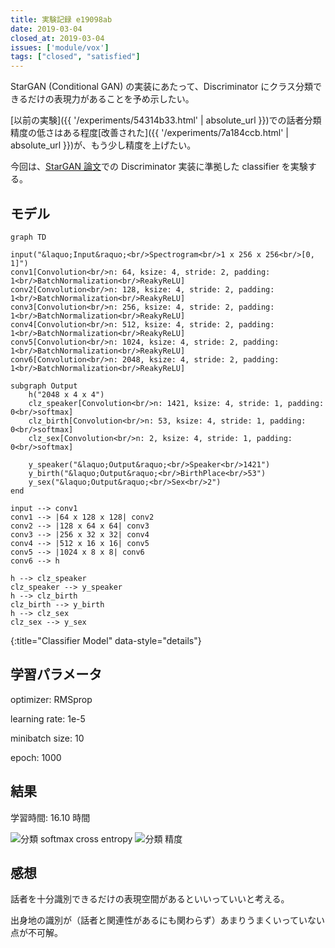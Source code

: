 ```yaml
---
title: 実験記録 e19098ab
date: 2019-03-04
closed_at: 2019-03-04
issues: ['module/vox']
tags: ["closed", "satisfied"]
---
```


StarGAN (Conditional GAN) の実装にあたって、Discriminator にクラス分類できるだけの表現力があることを予め示したい。

[以前の実験]({{ '/experiments/54314b33.html' | absolute_url }})での話者分類精度の低さはある程度[改善された]({{ '/experiments/7a184ccb.html' | absolute_url }})が、もう少し精度を上げたい。

今回は、[StarGAN 論文](http://arxiv.org/abs/1711.09020)での Discriminator 実装に準拠した classifier を実験する。

## モデル ##

```mermaid
graph TD

input("&laquo;Input&raquo;<br/>Spectrogram<br/>1 x 256 x 256<br/>[0, 1]")
conv1[Convolution<br/>n: 64, ksize: 4, stride: 2, padding: 1<br/>BatchNormalization<br/>ReakyReLU]
conv2[Convolution<br/>n: 128, ksize: 4, stride: 2, padding: 1<br/>BatchNormalization<br/>ReakyReLU]
conv3[Convolution<br/>n: 256, ksize: 4, stride: 2, padding: 1<br/>BatchNormalization<br/>ReakyReLU]
conv4[Convolution<br/>n: 512, ksize: 4, stride: 2, padding: 1<br/>BatchNormalization<br/>ReakyReLU]
conv5[Convolution<br/>n: 1024, ksize: 4, stride: 2, padding: 1<br/>BatchNormalization<br/>ReakyReLU]
conv6[Convolution<br/>n: 2048, ksize: 4, stride: 2, padding: 1<br/>BatchNormalization<br/>ReakyReLU]

subgraph Output
    h("2048 x 4 x 4")
    clz_speaker[Convolution<br/>n: 1421, ksize: 4, stride: 1, padding: 0<br/>softmax]
    clz_birth[Convolution<br/>n: 53, ksize: 4, stride: 1, padding: 0<br/>softmax]
    clz_sex[Convolution<br/>n: 2, ksize: 4, stride: 1, padding: 0<br/>softmax]

    y_speaker("&laquo;Output&raquo;<br/>Speaker<br/>1421")
    y_birth("&laquo;Output&raquo;<br/>BirthPlace<br/>53")
    y_sex("&laquo;Output&raquo;<br/>Sex<br/>2")
end

input --> conv1
conv1 --> |64 x 128 x 128| conv2
conv2 --> |128 x 64 x 64| conv3
conv3 --> |256 x 32 x 32| conv4
conv4 --> |512 x 16 x 16| conv5
conv5 --> |1024 x 8 x 8| conv6
conv6 --> h

h --> clz_speaker
clz_speaker --> y_speaker
h --> clz_birth
clz_birth --> y_birth
h --> clz_sex
clz_sex --> y_sex
```
{:title="Classifier Model" data-style="details"}

## 学習パラメータ ##

optimizer: RMSprop

learning rate: 1e-5

minibatch size: 10

epoch: 1000

## 結果 ##

学習時間: 16.10 時間

<img data-gdrive="1rbxSlScIbWe4RqPJUOVja5D-9U49MSwP" title="分類 softmax cross entropy" />
<img data-gdrive="1aLhiYl2rZOV_FAEaFa5LeKVIJ34G17mI" title="分類 精度" />

## 感想 ##

話者を十分識別できるだけの表現空間があるといいっていいと考える。

出身地の識別が（話者と関連性があるにも関わらず）あまりうまくいっていない点が不可解。

